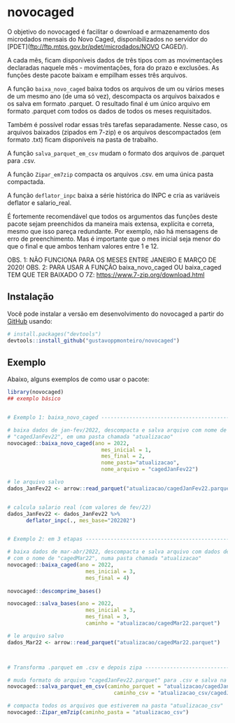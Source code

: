
# novocaged

<!-- badges: start -->
<!-- badges: end -->

O objetivo do novocaged é facilitar o download e armazenamento dos microdados
mensais do Novo Caged, disponibilizados no servidor do [PDET](ftp://ftp.mtps.gov.br/pdet/microdados/NOVO CAGED/).

A cada mês, ficam disponíveis dados de três tipos com as movimentações declaradas 
naquele mês - movimentações, fora do prazo e exclusões. 
As funções deste pacote baixam e empilham esses três arquivos.

A função `baixa_novo_caged` baixa todos os arquivos de um ou vários meses de um mesmo ano
(de uma só vez), descompacta os arquivos baixados e os salva em formato .parquet. 
O resultado final é um único arquivo em formato .parquet com todos os dados 
de todos os meses requisitados.

Também é possível rodar essas três tarefas separadamente.
Nesse caso, os arquivos baixados (zipados em 7-zip) e os arquivos descompactados (em formato .txt) ficam disponíveis na pasta de trabalho.

A função `salva_parquet_em_csv` mudam o formato dos arquivos de .parquet para .csv.

A função `Zipar_em7zip` compacta os arquivos .csv. em uma única pasta compactada.

A função `deflator_inpc` baixa a série histórica do INPC e cria as variáveis deflator e salario_real.

É fortemente recomendável que todos os argumentos das funções deste pacote 
sejam preenchidos da maneira mais extensa, explícita e correta, mesmo que isso pareça redundante.
Por exemplo, não há mensagens de erro de preenchimento. Mas é importante que o mes inicial seja menor do que o final e que ambos tenham valores entre 1 e 12.

OBS. 1: NÃO FUNCIONA PARA OS MESES ENTRE JANEIRO E MARÇO DE 2020!
OBS. 2: PARA USAR A FUNÇÃO baixa_novo_caged OU baixa_caged TEM QUE TER BAIXADO O 7Z: https://www.7-zip.org/download.html



## Instalação

Você pode instalar a versão em desenvolvimento do novocaged a partir do [GitHub](https://github.com/) usando:

``` r
# install.packages("devtools")
devtools::install_github("gustavoppmonteiro/novocaged")
```

## Exemplo


Abaixo, alguns exemplos de como usar o pacote:

``` r
library(novocaged)
## exemplo básico


# Exemplo 1: baixa_novo_caged ---------------------------------------------

# baixa dados de jan-fev/2022, descompacta e salva arquivo com nome de 
# "cagedJanFev22", em uma pasta chamada "atualizacao"
novocaged::baixa_novo_caged(ano = 2022,
                              mes_inicial = 1,
                              mes_final = 2,
                              nome_pasta="atualizacao",
                              nome_arquivo = "cagedJanFev22")

# le arquivo salvo
dados_JanFev22 <- arrow::read_parquet("atualizacao/cagedJanFev22.parquet")


# calcula salario real (com valores de fev/22)
dados_JanFev22 <- dados_JanFev22 %>% 
      deflator_inpc(., mes_base="202202")


# Exemplo 2: em 3 etapas --------------------------------------------------

# baixa dados de mar-abr/2022, descompacta e salva arquivo com dados de março, 
# com o nome de "cagedMar22", numa pasta chamada "atualizacao"
novocaged::baixa_caged(ano = 2022,
                         mes_inicial = 3,
                         mes_final = 4)
                         
novocaged::descomprime_bases()

novocaged::salva_bases(ano = 2022,
                         mes_inicial = 3,
                         mes_final = 3,
                         caminho = "atualizacao/cagedMar22.parquet")

# le arquivo salvo
dados_Mar22 <- arrow::read_parquet("atualizacao/cagedMar22.parquet")



# Transforma .parquet em .csv e depois zipa -------------------------------

# muda formato do arquivo "cagedJanFev22.parquet" para .csv e salva na pasta "atualizacao_csv"
novocaged::salva_parquet_em_csv(caminho_parquet = "atualizacao/cagedJanFev22.parquet",
                                  caminho_csv = "atualizacao_csv/cagedJanFev22.csv")

# compacta todos os arquivos que estiverem na pasta "atualizacao_csv"
novocaged::Zipar_em7zip(caminho_pasta = "atualizacao_csv")


```

